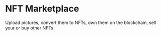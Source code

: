 # NFT Marketplace
Upload pictures, convert them to NFTs, own them on the blockchain, sell your or buy other NFTs

